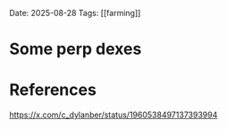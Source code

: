 Date: 2025-08-28
Tags: [[farming]]

# Some perp dexes

# References
https://x.com/c_dylanber/status/1960538497137393994